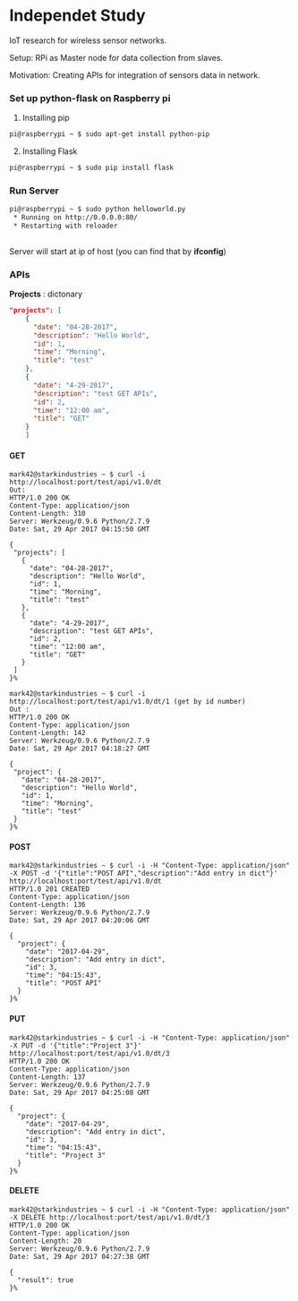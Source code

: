 # Independet Study
IoT research for wireless sensor networks. 

Setup: RPi as Master node for data collection from slaves. 

Motivation: Creating APIs for integration of sensors data in network. 

### Set up python-flask on Raspberry pi 
1. Installing pip
```bash
pi@raspberrypi ~ $ sudo apt-get install python-pip
```
2. Installing Flask 
```bash
pi@raspberrypi ~ $ sudo pip install flask
```

### Run Server
```bash 
pi@raspberrypi ~ $ sudo python helloworld.py
 * Running on http://0.0.0.0:80/ 
 * Restarting with reloader
 
```
Server will start at ip of host (you can find that by __ifconfig__)

### APIs

__Projects__ : dictonary 
``` json 
"projects": [
    {
      "date": "04-28-2017", 
      "description": "Hello World", 
      "id": 1, 
      "time": "Morning", 
      "title": "test"
    }, 
    {
      "date": "4-29-2017", 
      "description": "test GET APIs", 
      "id": 2, 
      "time": "12:00 am", 
      "title": "GET"
    }
    ]
```

 #### GET
 ``` curl
 mark42@starkindustries ~ $ curl -i http://localhost:port/test/api/v1.0/dt
 Out:
 HTTP/1.0 200 OK
Content-Type: application/json
Content-Length: 310
Server: Werkzeug/0.9.6 Python/2.7.9
Date: Sat, 29 Apr 2017 04:15:50 GMT

{
  "projects": [
    {
      "date": "04-28-2017", 
      "description": "Hello World", 
      "id": 1, 
      "time": "Morning", 
      "title": "test"
    }, 
    {
      "date": "4-29-2017", 
      "description": "test GET APIs", 
      "id": 2, 
      "time": "12:00 am", 
      "title": "GET"
    }
  ]
}% 

mark42@starkindustries ~ $ curl -i http://localhost:port/test/api/v1.0/dt/1 (get by id number)
Out :
HTTP/1.0 200 OK
Content-Type: application/json
Content-Length: 142
Server: Werkzeug/0.9.6 Python/2.7.9
Date: Sat, 29 Apr 2017 04:18:27 GMT

{
  "project": {
    "date": "04-28-2017", 
    "description": "Hello World", 
    "id": 1, 
    "time": "Morning", 
    "title": "test"
  }
}% 
```

#### POST
``` curl
mark42@starkindustries ~ $ curl -i -H "Content-Type: application/json" -X POST -d '{"title":"POST API","description":"Add entry in dict"}' http://localhost:port/test/api/v1.0/dt
HTTP/1.0 201 CREATED
Content-Type: application/json
Content-Length: 136
Server: Werkzeug/0.9.6 Python/2.7.9
Date: Sat, 29 Apr 2017 04:20:06 GMT

{
  "project": {
    "date": "2017-04-29", 
    "description": "Add entry in dict", 
    "id": 3, 
    "time": "04:15:43", 
    "title": "POST API"
  }
}% 
```

#### PUT
``` curl
mark42@starkindustries ~ $ curl -i -H "Content-Type: application/json" -X PUT -d '{"title":"Project 3"}' http://localhost:port/test/api/v1.0/dt/3
HTTP/1.0 200 OK
Content-Type: application/json
Content-Length: 137
Server: Werkzeug/0.9.6 Python/2.7.9
Date: Sat, 29 Apr 2017 04:25:08 GMT

{
  "project": {
    "date": "2017-04-29", 
    "description": "Add entry in dict", 
    "id": 3, 
    "time": "04:15:43", 
    "title": "Project 3"
  }
}% 
```
#### DELETE
```curl
mark42@starkindustries ~ $ curl -i -H "Content-Type: application/json" -X DELETE http://localhost:port/test/api/v1.0/dt/3
HTTP/1.0 200 OK
Content-Type: application/json
Content-Length: 20
Server: Werkzeug/0.9.6 Python/2.7.9
Date: Sat, 29 Apr 2017 04:27:38 GMT

{
  "result": true
}% 
```

